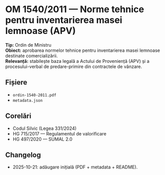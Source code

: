 # OM 1540/2011 — Norme tehnice pentru inventarierea masei lemnoase (APV)

**Tip:** Ordin de Ministru  
**Obiect:** aprobarea normelor tehnice pentru inventarierea masei lemnoase destinate comercializării.  
**Relevanță:** stabilește baza legală a Actului de Proveniență (APV) și a procesului-verbal de predare-primire din contractele de vânzare.

## Fișiere
- `ordin-1540-2011.pdf`
- `metadata.json`

## Corelări
- Codul Silvic (Legea 331/2024)
- HG 715/2017 — Regulamentul de valorificare
- HG 497/2020 — SUMAL 2.0

## Changelog
- 2025-10-21: adăugare inițială (PDF + metadata + README).
